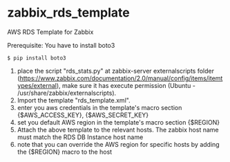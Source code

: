 zabbix_rds_template
===================

AWS RDS Template for Zabbix

Prerequisite: You have to install boto3

    $ pip install boto3

1. place the script "rds_stats.py" at zabbix-server externalscripts folder (https://www.zabbix.com/documentation/2.0/manual/config/items/itemtypes/external), make sure it has execute permission (Ubuntu - /usr/share/zabbix/externalscripts). 
2. Import the template "rds_template.xml".
3. enter you aws credentials in the template's macro section   {$AWS_ACCESS_KEY},  {$AWS_SECRET_KEY}
4. set you default AWS region in the template's macro section {$REGION}
5. Attach the above template to the relevant hosts. The zabbix host name must match the RDS DB Instance host name
6. note that you can override the AWS region for specific hosts by adding the {$REGION} macro to the host
